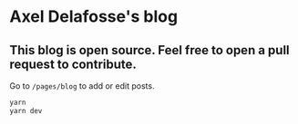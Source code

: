 # Axel Delafosse's blog

## This blog is open source. Feel free to open a pull request to contribute.

Go to `/pages/blog` to add or edit posts.

```bash
yarn
yarn dev
```
